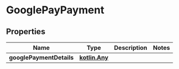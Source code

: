 
# GooglePayPayment

## Properties
| Name | Type | Description | Notes |
| ------------ | ------------- | ------------- | ------------- |
| **googlePaymentDetails** | [**kotlin.Any**](.md) |  |  |



